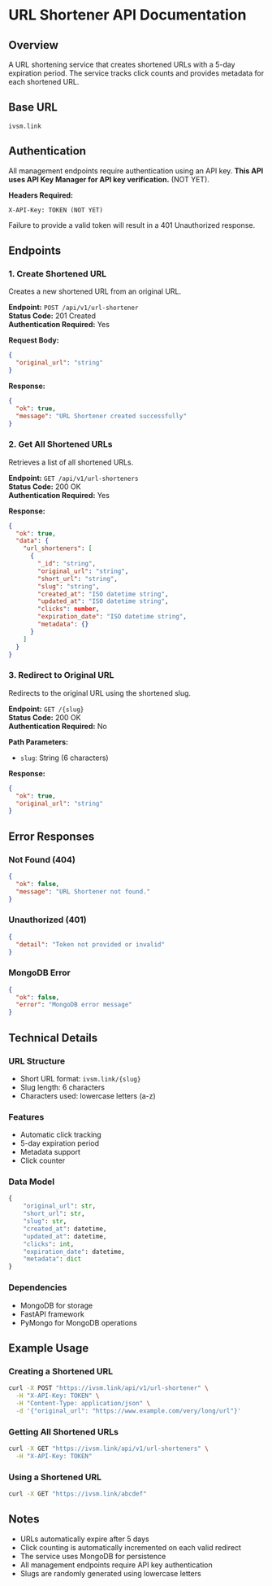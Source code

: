 # URL Shortener API Documentation

## Overview
A URL shortening service that creates shortened URLs with a 5-day expiration period. The service tracks click counts and provides metadata for each shortened URL.

## Base URL
```
ivsm.link
```

## Authentication
All management endpoints require authentication using an API key. **This API uses API Key Manager for API key verification.** (NOT YET).

**Headers Required:**
```
X-API-Key: TOKEN (NOT YET)
```

Failure to provide a valid token will result in a 401 Unauthorized response.

## Endpoints

### 1. Create Shortened URL
Creates a new shortened URL from an original URL.

**Endpoint:** `POST /api/v1/url-shortener`  
**Status Code:** 201 Created  
**Authentication Required:** Yes

**Request Body:**
```json
{
  "original_url": "string"
}
```

**Response:**
```json
{
  "ok": true,
  "message": "URL Shortener created successfully"
}
```

### 2. Get All Shortened URLs
Retrieves a list of all shortened URLs.

**Endpoint:** `GET /api/v1/url-shorteners`  
**Status Code:** 200 OK  
**Authentication Required:** Yes

**Response:**
```json
{
  "ok": true,
  "data": {
    "url_shorteners": [
      {
        "_id": "string",
        "original_url": "string",
        "short_url": "string",
        "slug": "string",
        "created_at": "ISO datetime string",
        "updated_at": "ISO datetime string",
        "clicks": number,
        "expiration_date": "ISO datetime string",
        "metadata": {}
      }
    ]
  }
}
```

### 3. Redirect to Original URL
Redirects to the original URL using the shortened slug.

**Endpoint:** `GET /{slug}`  
**Status Code:** 200 OK  
**Authentication Required:** No

**Path Parameters:**
- `slug`: String (6 characters)

**Response:**
```json
{
  "ok": true,
  "original_url": "string"
}
```

## Error Responses

### Not Found (404)
```json
{
  "ok": false,
  "message": "URL Shortener not found."
}
```

### Unauthorized (401)
```json
{
  "detail": "Token not provided or invalid"
}
```

### MongoDB Error
```json
{
  "ok": false,
  "error": "MongoDB error message"
}
```

## Technical Details

### URL Structure
- Short URL format: `ivsm.link/{slug}`
- Slug length: 6 characters
- Characters used: lowercase letters (a-z)

### Features
- Automatic click tracking
- 5-day expiration period
- Metadata support
- Click counter

### Data Model
```python
{
    "original_url": str,
    "short_url": str,
    "slug": str,
    "created_at": datetime,
    "updated_at": datetime,
    "clicks": int,
    "expiration_date": datetime,
    "metadata": dict
}
```

### Dependencies
- MongoDB for storage
- FastAPI framework
- PyMongo for MongoDB operations

## Example Usage

### Creating a Shortened URL
```bash
curl -X POST "https://ivsm.link/api/v1/url-shortener" \
  -H "X-API-Key: TOKEN" \
  -H "Content-Type: application/json" \
  -d '{"original_url": "https://www.example.com/very/long/url"}'
```

### Getting All Shortened URLs
```bash
curl -X GET "https://ivsm.link/api/v1/url-shorteners" \
  -H "X-API-Key: TOKEN"
```

### Using a Shortened URL
```bash
curl -X GET "https://ivsm.link/abcdef"
```

## Notes
- URLs automatically expire after 5 days
- Click counting is automatically incremented on each valid redirect
- The service uses MongoDB for persistence
- All management endpoints require API key authentication
- Slugs are randomly generated using lowercase letters
